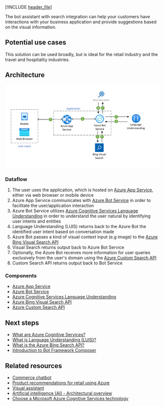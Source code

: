 [!INCLUDE [header_file](../../../includes/sol-idea-header.md)]

The bot assistant with search integration can help your customers have interactions with your business application and provide suggestions based on the visual information.

## Potential use cases

This solution can be used broadly, but is ideal for the retail industry and the travel and hospitality industries.

## Architecture

![Architecture diagram of the bot assistant.](../media/retail-assistant-or-vacation-planner-with-visual-capabilities.png)

### Dataflow

1. The user uses the application, which is hosted on [Azure App Service](/azure/app-service), either via web browser or mobile device
1. Azure App Service communicates with [Azure Bot Service](/azure/bot-service) in order to facilitate the user/application interaction
1. Azure Bot Service utilizes [Azure Cognitive Services Language Understanding](/azure/cognitive-services/luis/what-is-luis) in order to understand the user natural by identifying user intents and entities
1. Language Understanding (LUIS) returns back to the Azure Bot the identified user intent based on conversation made
1. Azure Bot passes a kind of visual context input (e.g image) to the [Azure Bing Visual Search API](/azure/cognitive-services/bing-visual-search)
1. Visual Search returns output back to Azure Bot Service
1. Optionally, the Azure Bot receives more information for user queries exclusively from the user's domain using the [Azure Custom Search API](/azure/cognitive-services/bing-custom-search)
1. Custom Search API returns output back to Bot Service

### Components

* [Azure App Service](/azure/app-service)
* [Azure Bot Service](/azure/bot-service)
* [Azure Cognitive Services Language Understanding](/azure/cognitive-services/luis/what-is-luis)
* [Azure Bing Visual Search API](/azure/cognitive-services/bing-visual-search)
* [Azure Custom Search API](/azure/cognitive-services/bing-custom-search)

## Next steps

* [What are Azure Cognitive Services?](/azure/cognitive-services/what-are-cognitive-services)
* [What is Language Understanding (LUIS)?](/azure/cognitive-services/luis/what-is-luis)
* [What is the Azure Bing Search API?](/azure/cognitive-services/bing-web-search)
* [Introduction to Bot Framework Composer](/composer/introduction)

## Related resources

* [Commerce chatbot](./commerce-chatbot.yml)
* [Product recommendations for retail using Azure](./product-recommendations.yml)
* [Visual assistant](./visual-assistant.yml)
* [Artificial intelligence (AI) - Architectural overview](../../data-guide/big-data/ai-overview.md)
* [Choose a Microsoft Azure Cognitive Services technology](../../data-guide/technology-choices/cognitive-services.md)
